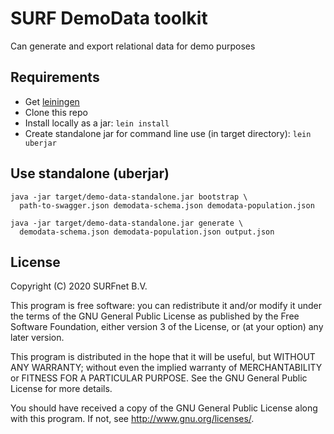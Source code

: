 # SURF DemoData toolkit

Can generate and export relational data for demo purposes

## Requirements

- Get [leiningen](https://leiningen.org/)
- Clone this repo
- Install locally as a jar:
  `lein install`
- Create standalone jar for command line use (in target directory):
  `lein uberjar`

## Use standalone (uberjar)

```
java -jar target/demo-data-standalone.jar bootstrap \
  path-to-swagger.json demodata-schema.json demodata-population.json
```

```
java -jar target/demo-data-standalone.jar generate \
  demodata-schema.json demodata-population.json output.json
```


## License

Copyright (C) 2020 SURFnet B.V.

This program is free software: you can redistribute it and/or modify it under
the terms of the GNU General Public License as published by the Free Software
Foundation, either version 3 of the License, or (at your option) any later
version.

This program is distributed in the hope that it will be useful, but WITHOUT
ANY WARRANTY; without even the implied warranty of MERCHANTABILITY or FITNESS
FOR A PARTICULAR PURPOSE. See the GNU General Public License for more details.

You should have received a copy of the GNU General Public License along with
this program. If not, see http://www.gnu.org/licenses/.

